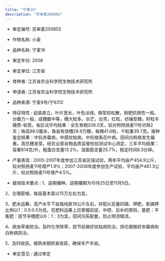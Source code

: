 ```yaml
---
title: "宁麦16"
description: "苏审麦200802"
---
```

* 审定编号:  苏审麦200802

*  作物名称:  小麦

*  品种名称:  宁麦16

*  审定年份:  2008

*  审定单位:  江苏省

* 育种者:  江苏省农业科学院生物技术研究所

*  申请者:  江苏省农业科学院生物技术研究所

*  品种来源:  宁麦8号/宁9312

*  特征特性 : 
幼苗直立，叶片宽长，叶色淡绿。株型较松散，耐肥抗倒性一般。分蘖力一般，成穗数中等，穗大粒多。长芒，白壳，红粒，纺锤型穗，籽粒半硬质-软质。省区试平均结果：全生育期208.0天，较对照照扬麦11号迟熟2天；株高86.0厘米，每亩有效穗29.9万穗，每穗41.6粒，千粒重39.7克。接种鉴定结果：中抗赤霉病，中感纹枯病，中抗梭条花叶病。田间白粉病发生偏重。高抗穗发芽。经农业部谷物品质监督检验测试中心测定，三年平均结果：容重814克/升，粗蛋白含量13.2%，湿面筋含量25.7%，稳定时间8.3分钟。
 
*  产量表现 : 
2005-2007年度参加江苏省区域试验，两年平均亩产454.9公斤，较对照扬麦11号增产1.9％；2007-2008年度参加生产试验，平均亩产461.3公斤，较对照扬麦11号增产4.5%。

*  栽培技术要点 : 
1、适期播种。适期播期为10月25日至11月5日。
2、合理密植。每亩基本苗以15万左右为宜。
3、肥水运筹。高产水平下亩施纯氮18公斤左右，并配以足量的磷、钾肥，氮磷钾比例以1：0.5:0.5为佳。在肥料运筹上应掌握前促、中控、后补的原则，基肥：平衡肥：拔节孕穗肥以6：1：3为宜。田间沟系配套，防止明涝暗渍。
4、病虫草害防治。及时化学除草，拔节前做好纹枯病防治，扬花期做好赤霉病和白粉病防治。
5、及时收获。蜡熟末期抓紧收获，确保丰产丰收。


*  审定意见 : 
通过审定
